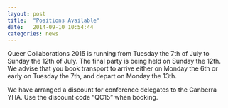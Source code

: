 ```yaml
---
layout: post
title:  "Positions Available"
date:   2014-09-10 10:54:44
categories: news
---
```


Queer Collaborations 2015 is running from Tuesday the 7th of July to Sunday the 12th of July.  The final party is being held on Sunday the 12th.  We advise that you book transport to arrive either on Monday the 6th or early on Tuesday the 7th, and depart on Monday the 13th.

We have arranged a discount for conference delegates to the Canberra YHA.  Use the discount code “QC15” when booking.
